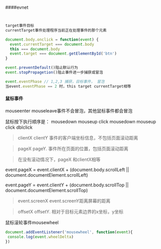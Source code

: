 ####evnet

```js


target事件目标
currentTarget事件处理程序当前正在处理事件的那个元素

document.body.onclick = function(event) {
  event.currentTarget === document.body
  this === document.body
  event.target === document.getElementById('btn')
}

event.preventDefault()阻止默认行为
event.stopPropagetion()阻止事件进一步捕获或冒泡

event.eventPhase // 1,2,3 捕获，目标事件， 冒泡
当event.eventPhase == 2 时，this target currentTarget相等

```



#### 鼠标事件

mouseenter mouseleave事件不会冒泡，其他鼠标事件都会冒泡

鼠标按下执行顺序是： mousedown   mouseup   click   mousedown   mouseup   click   dblclick



> clientX  clientY 事件的客户端坐标信息，不包括页面滚动距离

> pageX  pageY.  事件所在页面的位置，包括页面滚动距离

> 在没有滚动情况下，pageX 和clientX相等



event.pageX =  event.clientX + (document.body.scrollLeft || document.documentElement.scrollLeft)

event.pageY =  event.clientY + (document.body.scrollTop || document.documentElement.scrollTop)



> event.screenX  event.screenY距离屏幕的距离



> offsetX offsetY. 相对于目标元素边界的x坐标，y坐标



鼠标滚轮事件mousewheel

```js
document.addEventListener('mousewheel', function(event){
 console.log(event.wheelDelta)
})
```

